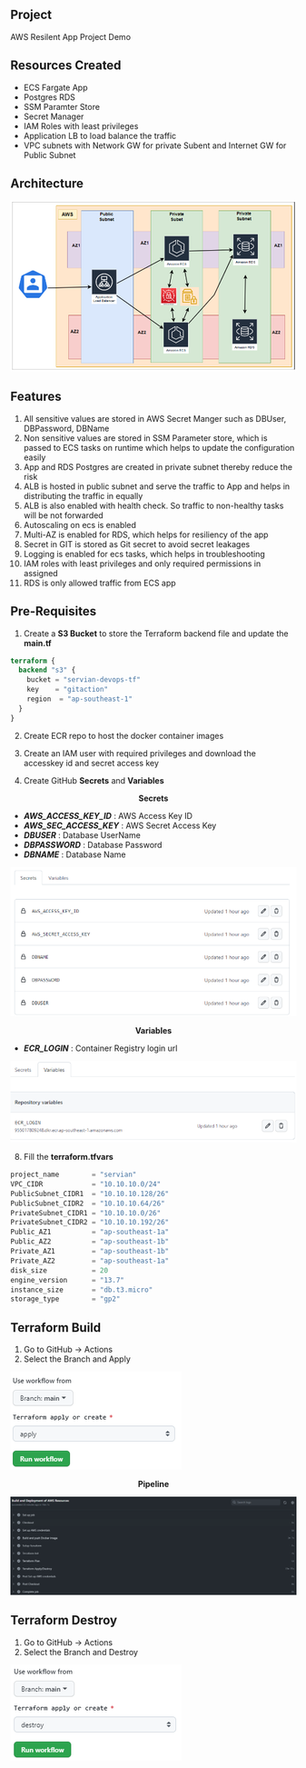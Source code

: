 ## Project
AWS Resilent App Project Demo

## Resources Created
- ECS Fargate App
- Postgres RDS
- SSM Paramter Store
- Secret Manager
- IAM Roles with least privileges 
- Application LB to load balance the traffic
- VPC subnets with Network GW for private Subent and Internet GW for Public Subnet

## Architecture 
<kbd>
  <img src="Diagram/Architecture.png">
</kbd>

## Features

1. All sensitive values are stored in AWS Secret Manger such as DBUser, DBPassword, DBName
2. Non sensitive values are stored in SSM Parameter store, which is passed to ECS tasks on runtime which helps to update the configuration easily 
3. App and RDS Postgres are created in private subnet thereby reduce the risk
4. ALB is hosted in public subnet and serve the traffic to App and helps in distributing the traffic in equally
5. ALB is also enabled with health check. So traffic to non-healthy tasks will be not forwarded
6. Autoscaling on ecs is enabled
7. Multi-AZ is enabled for RDS, which helps for resiliency of the app
8. Secret in GIT is stored as Git secret to avoid secret leakages
9. Logging is enabled for ecs tasks, which helps in troubleshooting
10. IAM roles with least privileges and only required permissions in assigned 
11. RDS is only allowed traffic from ECS app 


## Pre-Requisites

1. Create a  __S3 Bucket__ to store the Terraform backend file and update the __main.tf__
```terraform
terraform {
  backend "s3" {
    bucket = "servian-devops-tf"
    key    = "gitaction"
    region  = "ap-southeast-1"
  }
}
```

2. Create ECR repo to host the docker container images

3. Create an IAM user with required privileges and download the accesskey id and secret access key

4. Create GitHub __Secrets__ and __Variables__

<p align="center">
  <b>Secrets</b>
</p>

- **_AWS_ACCESS_KEY_ID_** : AWS Access Key ID
- **_AWS_SEC_ACCESS_KEY_** : AWS Secret Access Key
- **_DBUSER_** : Database UserName
- **_DBPASSWORD_** : Database Password
- **_DBNAME_** : Database Name

<kbd>
  <img src="Diagram/Secrets.png">
</kbd>

<p align="center">
  <b>Variables</b>
</p>

- **_ECR_LOGIN_** : Container Registry login url

<kbd>
  <img src="Diagram/Variables.png">
</kbd>

8. Fill the __terraform.tfvars__
```terraform
project_name        = "servian"
VPC_CIDR            = "10.10.10.0/24"
PublicSubnet_CIDR1  = "10.10.10.128/26"
PublicSubnet_CIDR2  = "10.10.10.64/26"
PrivateSubnet_CIDR1 = "10.10.10.0/26"
PrivateSubnet_CIDR2 = "10.10.10.192/26"
Public_AZ1          = "ap-southeast-1a"
Public_AZ2          = "ap-southeast-1b"
Private_AZ1         = "ap-southeast-1b"
Private_AZ2         = "ap-southeast-1a"
disk_size           = 20
engine_version      = "13.7"
instance_size       = "db.t3.micro"
storage_type        = "gp2"
```

## Terraform Build
1. Go to GitHub -> Actions
2. Select the Branch and Apply

<kbd>
  <img src="Diagram/Apply.png">
</kbd>

<p align="center">
  <b>Pipeline</b>
</p>

<kbd>
  <img src="Diagram/Pipeline.png">
</kbd>

## Terraform Destroy
1. Go to GitHub -> Actions
2. Select the Branch and Destroy
<kbd>
  <img src="Diagram/Destroy.png">
</kbd>


